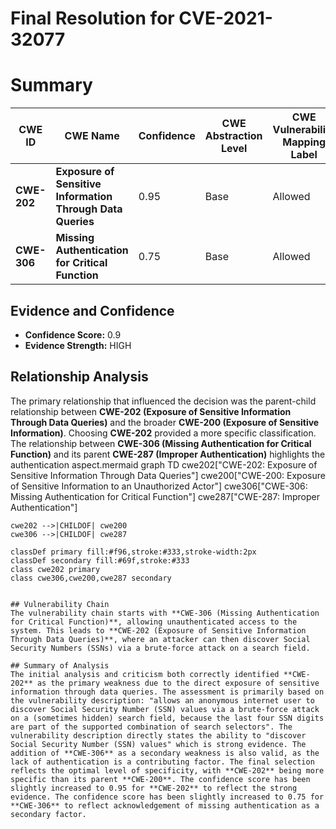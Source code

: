 # Final Resolution for CVE-2021-32077

# Summary
| CWE ID | CWE Name | Confidence | CWE Abstraction Level | CWE Vulnerability Mapping Label | CWE-Vulnerability Mapping Notes |
|---|---|---|---|---|---|
| **CWE-202** | **Exposure of Sensitive Information Through Data Queries** | 0.95 | Base | Allowed | Primary CWE |
| **CWE-306** | **Missing Authentication for Critical Function** | 0.75 | Base | Allowed | Secondary Candidate |

## Evidence and Confidence

*   **Confidence Score:** 0.9
*   **Evidence Strength:** HIGH

## Relationship Analysis
The primary relationship that influenced the decision was the parent-child relationship between **CWE-202 (Exposure of Sensitive Information Through Data Queries)** and the broader **CWE-200 (Exposure of Sensitive Information)**. Choosing **CWE-202** provided a more specific classification. The relationship between **CWE-306 (Missing Authentication for Critical Function)** and its parent **CWE-287 (Improper Authentication)** highlights the authentication aspect.mermaid
graph TD
    cwe202["CWE-202: Exposure of Sensitive Information Through Data Queries"]
    cwe200["CWE-200: Exposure of Sensitive Information to an Unauthorized Actor"]
    cwe306["CWE-306: Missing Authentication for Critical Function"]
    cwe287["CWE-287: Improper Authentication"]

    cwe202 -->|CHILDOF| cwe200
    cwe306 -->|CHILDOF| cwe287

    classDef primary fill:#f96,stroke:#333,stroke-width:2px
    classDef secondary fill:#69f,stroke:#333
    class cwe202 primary
    class cwe306,cwe200,cwe287 secondary
```

## Vulnerability Chain
The vulnerability chain starts with **CWE-306 (Missing Authentication for Critical Function)**, allowing unauthenticated access to the system. This leads to **CWE-202 (Exposure of Sensitive Information Through Data Queries)**, where an attacker can then discover Social Security Numbers (SSNs) via a brute-force attack on a search field.

## Summary of Analysis
The initial analysis and criticism both correctly identified **CWE-202** as the primary weakness due to the direct exposure of sensitive information through data queries. The assessment is primarily based on the vulnerability description: "allows an anonymous internet user to discover Social Security Number (SSN) values via a brute-force attack on a (sometimes hidden) search field, because the last four SSN digits are part of the supported combination of search selectors". The vulnerability description directly states the ability to "discover Social Security Number (SSN) values" which is strong evidence. The addition of **CWE-306** as a secondary weakness is also valid, as the lack of authentication is a contributing factor. The final selection reflects the optimal level of specificity, with **CWE-202** being more specific than its parent **CWE-200**. The confidence score has been slightly increased to 0.95 for **CWE-202** to reflect the strong evidence. The confidence score has been slightly increased to 0.75 for **CWE-306** to reflect acknowledgement of missing authentication as a secondary factor.
```